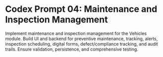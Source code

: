 # Codex Prompt 04: Maintenance and Inspection Management

Implement maintenance and inspection management for the Vehicles module. Build UI and backend for preventive maintenance, tracking, alerts, inspection scheduling, digital forms, defect/compliance tracking, and audit trails. Ensure validation, persistence, and comprehensive testing.
